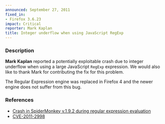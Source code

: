 ```yaml
---
announced: September 27, 2011
fixed_in:
- Firefox 3.6.23
impact: Critical
reporter: Mark Kaplan
title: Integer underflow when using JavaScript RegExp
---
```


<h3>Description</h3>

<p>
<strong>Mark Kaplan</strong> reported a potentially exploitable crash due to
integer underflow when using a large JavaScript <code>RegExp</code> expression.
We would also like to thank Mark for contributing the fix for this problem.
</p>

<p class="note">The Regular Expression engine was replaced in Firefox 4 and
the newer engine does not suffer from this bug.</p>

<h3>References</h3>

<ul>
  <li><a href="https://bugzilla.mozilla.org/show_bug.cgi?id=684815">
      Crash in SpiderMonkey v.1.9.2 during regular expression evaluation</a></li>
  <li><a class="ex-ref" href="http://cve.mitre.org/cgi-bin/cvename.cgi?name=CVE-2011-2998">CVE-2011-2998</a></li>
</ul>



